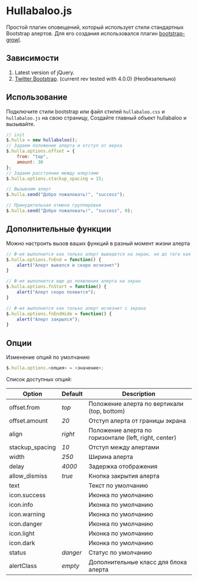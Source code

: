 # Hullabaloo.js

Простой плагин оповещений, который использует стили стандартных Bootstrap алертов.
Для его создания использовался плагин [bootstrap-growl](https://github.com/ifightcrime/bootstrap-growl).

## Зависимости

1. Latest version of jQuery.
2. [Twitter Bootstrap](http://twitter.github.com/bootstrap/index.html). (current rev tested with 4.0.0) (Необязательно)

## Использование

Подключите стили bootstrap или файл стилей `hullabaloo.css` и `hullabaloo.js` на свою страницу, Создайте главный объект hullabaloo и вызывайте.

```javascript
// init
$.hulla = new hullabaloo();
// Задаем положение алерта и отступ от верха
$.hulla.options.offset = {
    from: "top",
    amount: 30
};
// Задаем расстояние между алертами
$.hulla.options.stackup_spacing = 15;

// Вызываем алерт
$.hulla.send("Добро пожаловать!", "success");

// Принудительная отмена группировки
$.hulla.send("Добро пожаловать!", "success", 0);
```

## Дополнительные функции

Можно настроить вызов ваших функций в разный момент жизни алерта

```javascript
// Ф-ия выполнится как только алерт выведется на экран, но до того как он исчезнет
$.hulla.options.fnEnd = function() {
    alert("Алерт вывелся и скоро исчезнет")
}

// Ф-ия выполнится еще до появления алерта на экран
$.hulla.options.fnStart = function() {
    alert("Алерт скоро появится");
}

// Ф-ия выполнится как только алерт исчезнет с экрана
$.hulla.options.fnEndHide = function() {
    alert("Алерт закрылся");
}
```

## Опции

Изменение опций по умолчанию

```javascript
$.hulla.options.<опция> = <значение>;
```

Список доступных опций:


| Option         | Default  | Description                           |
| -------------- | -------- | ------------------------------------- |
| offset.from    | _top_    | Положение алерта по вертикали (top, bottom) |    
| offset.amount  | _20_     | Отступ алерта от границы экрана       |    
| align          | _right_  | Положение алерта по горизонтале (left, right, center) |
| stackup_spacing| _10_     | Отступ между алертами                 |
| width          | _250_    | Ширина алерта                         |
| delay          | _4000_   | Задержка отображения                  |
| allow_dismiss  | _true_   | Кнопка закрытия алерта                |
| text           |          | Текст по умолчанию                    |
| icon.success   |          | Иконка по умолчанию                   |
| icon.info      |          | Иконка по умолчанию                   |
| icon.warning   |          | Иконка по умолчанию                   |
| icon.danger    |          | Иконка по умолчанию                   |
| icon.light     |          | Иконка по умолчанию                   |
| icon.dark      |          | Иконка по умолчанию                   |
| status         | _danger_ | Статус по умолчанию                   |
| alertClass     | _empty_  | Дополнительные класс для блока алерта |
